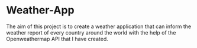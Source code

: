 # Weather-App
The aim of this project is to create a weather application that can inform the weather report of every country around the world with the help of the Openweathermap API that I have created.
